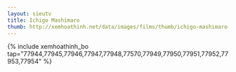 ```yaml
---
layout: sieutv
title: Ichigo Mashimaro
thumb: http://xemhoathinh.net/data/images/films/thumb/ichigo-mashimaro-ichigo-mashimaro-2012.jpg
---
```

{% include xemhoathinh_bo tap="77944,77945,77946,77947,77948,77570,77949,77950,77951,77952,77953,77954" %} 
